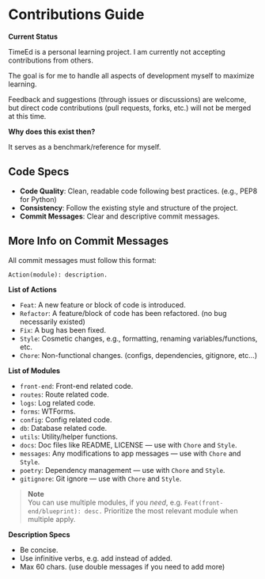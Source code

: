 # Contributions Guide

**Current Status**

TimeEd is a personal learning project.
I am currently not accepting contributions from others.

The goal is for me to handle all aspects of development myself to maximize learning.

Feedback and suggestions (through issues or discussions) are welcome, but direct code contributions (pull requests, forks, etc.) will not be merged at this time.

**Why does this exist then?**

It serves as a benchmark/reference for myself.

## Code Specs

-   **Code Quality**: Clean, readable code following best practices. (e.g., PEP8 for Python)
-   **Consistency**: Follow the existing style and structure of the project.
-   **Commit Messages**: Clear and descriptive commit messages.

## More Info on Commit Messages

All commit messages must follow this format:

`Action(module): description.`

**List of Actions**

-   `Feat`: A new feature or block of code is introduced.
-   `Refactor`: A feature/block of code has been refactored. (no bug necessarily existed)
-   `Fix`: A bug has been fixed.
-   `Style`: Cosmetic changes, e.g., formatting, renaming variables/functions, etc.
-   `Chore`: Non-functional changes. (configs, dependencies, gitignore, etc...)

**List of Modules**

-   `front-end`: Front-end related code.
-   `routes`: Route related code.
-   `logs`: Log related code.
-   `forms`: WTForms.
-   `config`: Config related code.
-   `db`: Database related code.
-   `utils`: Utility/helper functions.
-   `docs`: Doc files like README, LICENSE — use with `Chore` and `Style`.
-   `messages`: Any modifications to app messages — use with `Chore` and `Style`.
-   `poetry`: Dependency management — use with `Chore` and `Style`.
-   `gitignore`: Git ignore — use with `Chore` and `Style`.

> **Note**  
> You can use multiple modules, if you _need_, e.g. `Feat(front-end/blueprint): desc.`
> Prioritize the most relevant module when multiple apply.

**Description Specs**

-   Be concise.
-   Use infinitive verbs, e.g. add instead of added.
-   Max 60 chars. (use double messages if you need to add more)
